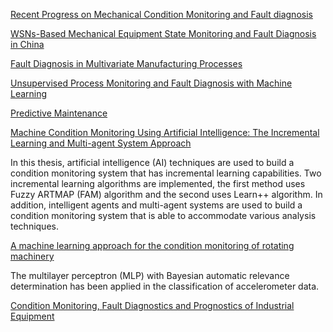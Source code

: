 [Recent Progress on Mechanical Condition Monitoring and Fault diagnosis](http://ac.els-cdn.com/S187770581101530X/1-s2.0-S187770581101530X-main.pdf?_tid=933a0b58-e90c-11e6-809f-00000aacb361&acdnat=1486015270_b75104f5164a840d7cde9b4047563236)

[WSNs-Based Mechanical Equipment State Monitoring and Fault Diagnosis in China](http://journals.sagepub.com/doi/pdf/10.1155/2015/528464)

[Fault Diagnosis in Multivariate Manufacturing Processes](http://diginole.lib.fsu.edu/islandora/object/fsu:168903/datastream/PDF/view)

[Unsupervised Process Monitoring and Fault Diagnosis with Machine Learning](https://books.google.co.in/books?id=gVZHAAAAQBAJ&pg=PA37&lpg=PA37&dq=machine+monitoring+and+fault+detection+using+machine+states&source=bl&ots=LnGy6A319H&sig=srI1MNz5APb2N_DnGVSvrG-9_Rs&hl=en&sa=X&ved=0ahUKEwi_2cX42vDRAhVBQpQKHQaUB1sQ6AEIQjAF#v=onepage&q&f=false)

[Predictive Maintenance](https://en.wikipedia.org/wiki/Predictive_maintenance)

[Machine Condition Monitoring Using Artificial Intelligence: The Incremental Learning and Multi-agent System Approach](http://wiredspace.wits.ac.za/xmlui/bitstream/handle/10539/5482/VILAKAZI_DISSERTATION.pdf?sequence=1&isAllowed=y)

In this thesis, artificial intelligence (AI) techniques are used to build a condition monitoring system that has incremental learning capabilities. Two incremental learning algorithms are implemented, the first method uses Fuzzy ARTMAP (FAM) algorithm and the second uses Learn++ algorithm. In addition, intelligent agents and multi-agent systems are used to build a condition monitoring system that is able to accommodate various analysis techniques.

[A machine learning approach for the condition monitoring of rotating machinery](http://link.springer.com/article/10.1007/s12206-013-1102-y)

The multilayer perceptron (MLP) with Bayesian automatic relevance determination has been applied in the classification of accelerometer data.

[Condition Monitoring, Fault Diagnostics and Prognostics of Industrial Equipment](http://www.lgi.ecp.fr/~li/materials/lecture_USTB.pdf)

